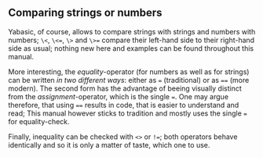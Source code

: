 ## Comparing strings or numbers

Yabasic, of course, allows to compare strings with strings and numbers with numbers; ```\<```, ```\<=```, ```\>``` and ```\>=``` compare their left-hand side to their right-hand side as usual; nothing new here and examples can be found throughout this manual.

More interesting, the *equality*-operator (for numbers as well as for strings) can be written *in two different ways*: either as ```=``` (traditional) or as ```==``` (more modern). The second form has the advantage of beeing visually distinct from the *assignment*-operator, which is the single ```=```. One may argue therefore, that using ```==``` results in code, that is easier to understand and read; This manual however sticks to tradition and mostly uses the single ```=``` for equality-check.

Finally, inequality can be checked with ```<>``` or ```!=```; both operators behave identically and so it is only a matter of taste, which one to use.
